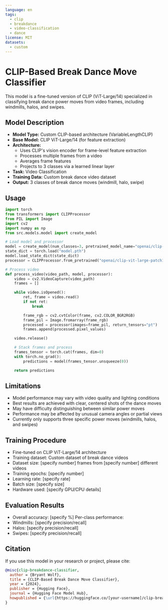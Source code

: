 ```yaml
---
language: en
tags:
  - clip
  - breakdance
  - video-classification
  - dance
license: MIT
datasets:
  - custom
---
```


# CLIP-Based Break Dance Move Classifier

This model is a fine-tuned version of CLIP (ViT-Large/14) specialized in classifying break dance power moves from video frames, including windmills, halos, and swipes.

## Model Description

- **Model Type:** Custom CLIP-based architecture (VariableLengthCLIP)
- **Base Model:** CLIP ViT-Large/14 (for feature extraction)
- **Architecture:**
  - Uses CLIP's vision encoder for frame-level feature extraction
  - Processes multiple frames from a video
  - Averages frame features
  - Projects to 3 classes via a learned linear layer
- **Task:** Video Classification
- **Training Data:** Custom break dance video dataset
- **Output:** 3 classes of break dance moves (windmill, halo, swipe)

## Usage

```python
import torch
from transformers import CLIPProcessor
from PIL import Image
import cv2
import numpy as np
from src.models.model import create_model

# Load model and processor
model = create_model(num_classes=3, pretrained_model_name="openai/clip-vit-large-patch14")
state_dict = torch.load("model.pth")
model.load_state_dict(state_dict)
processor = CLIPProcessor.from_pretrained("openai/clip-vit-large-patch14")

# Process video
def process_video(video_path, model, processor):
    video = cv2.VideoCapture(video_path)
    frames = []

    while video.isOpened():
        ret, frame = video.read()
        if not ret:
            break

        frame_rgb = cv2.cvtColor(frame, cv2.COLOR_BGR2RGB)
        frame_pil = Image.fromarray(frame_rgb)
        processed = processor(images=frame_pil, return_tensors="pt")
        frames.append(processed.pixel_values)

    video.release()

    # Stack frames and process
    frames_tensor = torch.cat(frames, dim=0)
    with torch.no_grad():
        predictions = model(frames_tensor.unsqueeze(0))

    return predictions
```

## Limitations

- Model performance may vary with video quality and lighting conditions
- Best results are achieved with clear, centered shots of the dance moves
- May have difficulty distinguishing between similar power moves
- Performance may be affected by unusual camera angles or partial views
- Currently only supports three specific power moves (windmills, halos, and swipes)

## Training Procedure

- Fine-tuned on CLIP ViT-Large/14 architecture
- Training dataset: Custom dataset of break dance videos
- Dataset size: [specify number] frames from [specify number] different videos
- Training epochs: [specify number]
- Learning rate: [specify rate]
- Batch size: [specify size]
- Hardware used: [specify GPU/CPU details]

## Evaluation Results

- Overall accuracy: [specify %]
  Per-class performance:
- Windmills: [specify precision/recall]
- Halos: [specify precision/recall]
- Swipes: [specify precision/recall]

## Citation

If you use this model in your research or project, please cite:

```bibtex
@misc{clip-breakdance-classifier,
  author = {Bryant Wolf},
  title = {CLIP-Based Break Dance Move Classifier},
  year = {2024},
  publisher = {Hugging Face},
  journal = {Hugging Face Model Hub},
  howpublished = {\url{https://huggingface.co/[your-username]/clip-breakdance-classifier}}
}
```
